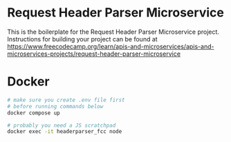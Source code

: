 # Request Header Parser Microservice

This is the boilerplate for the Request Header Parser Microservice project. Instructions for building your project can be found at https://www.freecodecamp.org/learn/apis-and-microservices/apis-and-microservices-projects/request-header-parser-microservice

# Docker
```bash
# make sure you create .env file first
# before running commands below
docker compose up 

# probably you need a JS scratchpad
docker exec -it headerparser_fcc node
```
